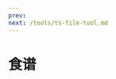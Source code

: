 ```yaml
---
prev: 
next: /tools/ts-file-tool.md
---
```


# 食谱

<timeLineThree :timeLineList="list" />

<script setup>
import { ref } from 'vue'

const list = ref([])

list.value = [
  {
    content: [
      '材料：玉米、排骨、胡萝卜、马蹄（可选）、生姜、盐',
      '步骤：',
      '1.排骨洗净后冷水下锅，放入姜片，焯水后捞出。',
      '2.胡萝卜、玉米、马蹄切块。',
      '3.食材入锅加适量水和姜片，煲汤，出锅加适量盐。'
      ],
    title: '玉米排骨汤',
    linkText: '图文',
    link: 'https://www.douguo.com/cookbook/1255090.html?f=bdald',
  },
  {
    title: '辣椒炒肉',
    content: [
      '材料：螺丝椒、瘦肉、生抽、老抽、蒜瓣、盐（可选）',
      '步骤：',
      '1.瘦肉切片或丝，大蒜拍瓣。',
      '2.辣椒片刀，热锅无油煸炒备用。',
      '3.下肉，适时加生抽、老抽、蒜瓣。',
      '4.下辣椒翻炒出锅。'
    ],
    link: 'https://www.douguo.com/cookbook/2457894.html',
    linkText: '图文'
  },
  {
    title: '番茄鸡蛋',
    content: [
      '材料：番茄、鸡蛋、葱、生抽、盐、白糖',
      '步骤：',
      '1.番茄滑刀，热水烫，去皮，切块。',
      '2.鸡蛋加盐打散后加点水。',
      '3.热锅，倒油，下蛋液，备用。',
      '4.热锅，倒油，下番茄炒至变软出汁，加入白糖、盐、生抽翻炒，小火焖煮。',
      '5.加入鸡蛋翻炒后点缀葱花出锅。'
    ],
    link: 'https://www.douguo.com/cookbook/2458690.html?f=bdald',
    linkText: '图文'
  },
  {
    title: '香煎土豆饼',
    content: [
      '材料：面粉、土豆、胡萝卜、鸡蛋、牛奶（可选）、葱、盐、孜然粉、胡椒粉、耗油',
      '步骤：',
      '1.土豆、胡萝卜切丝，开水煮两分钟捞出。',
      '2.加鸡蛋、面粉、盐、蚝油、胡椒粉、孜然、香葱、凉水或牛奶搅拌均匀。',
      '3.热锅，倒油，中小火煎至两面金黄。'
    ],
    link: 'https://www.douguo.com/cookbook/2501602.html?f=www',
    linkText: '图文'
  },
  {
    title: '鸡蛋饼',
    content: [
      '材料：面粉、鸡蛋、葱、盐、胡椒粉',
      '步骤：',
      '1.鸡蛋、面粉、水、盐、胡椒粉、葱花一并打散。',
      '2.热锅，倒油，中小火煎至两面金黄。'
    ],
    link: 'https://www.douguo.com/cookbook/3066972.html',
    linkText: '图文'
  },
  {
    title: '西红柿厚蛋烧',
    content: [
      '材料：西红柿、鸡蛋、盐、白砂糖、面粉、葱',
      '步骤：',
      '1.西红柿洗净，去皮，切粒，放白砂糖腌制2分钟。',
      '2.鸡蛋打散，把西红柿粒、面粉、盐、香葱一起倒入鸡蛋液中，拌均。',
      '3.热锅，倒油，倒入西红柿鸡蛋液，中小火煎至两面金黄.'
    ],
    link: 'https://m.douguo.com/cookbook/1500131.html?f=www',
    linkText: '图文'
  },
  {
    title: '可乐鸡翅',
    content: [
      '材料：鸡翅、可乐、姜、老抽、盐、八角',
      '步骤：',
      '1.鸡翅焯水备用。',
      '2.热锅放油，小火煎至表面金黄。',
      '3.把姜片、八角放入锅中，煸炒出香味。',
      '4.可乐倒入，再加少许老抽、盐提味，大火烧开后转小火炖15分钟。',
      '5.转大火收汁。收汁的时候要不停的用铲子翻动，直至鸡翅表面裹上焦糖色，锅中有明油渗出即可。'
    ],
    link: 'https://www.douguo.com/cookbook/1181198.html',
    linkText: '图文'
  },
  {
    title: '辣椒炒蛋',
    content: [
      '材料：辣椒、鸡蛋、大蒜、盐、生抽',
      '步骤：',
      '1.热锅放油，鸡蛋炒熟备用。',
      '2.倒油，放大蒜，接着放辣椒、少许盐煸炒。',
      '3.把炒熟鸡蛋放入过来，少许盐，翻炒均匀即可。',
    ],
    link: 'https://www.douguo.com/cookbook/3208813.html',
    linkText: '图文'
  }
]
</script>